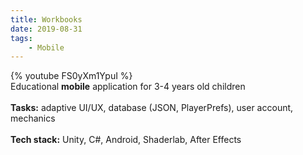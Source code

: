 ```yaml
---
title: Workbooks
date: 2019-08-31
tags: 
	- Mobile
---
```


{% youtube FS0yXm1YpuI %}
<br>
Educational <b>mobile</b> application for 3-4 years old children
<br>
<br>
<b>Tasks:</b> adaptive UI/UX, database (JSON, PlayerPrefs), user account, mechanics
<br>
<br>
<b>Tech stack:</b> Unity, C#, Android, Shaderlab, After Effects